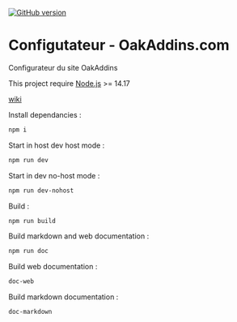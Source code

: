 [![GitHub version](https://badge.fury.io/gh/P0ulpy%2FConfigurateur-OakAddins.svg)](https://badge.fury.io/gh/P0ulpy%2FConfigurateur-OakAddins)

# Configutateur - OakAddins.com

Configurateur du site OakAddins

This project require [Node.js](https://nodejs.org) >= 14.17

[wiki](https://github.com/P0ulpy/Configurateur-OakAddins/tree/master/docs/wiki)


Install dependancies :
```bash
npm i 
```

Start in host dev host mode :
```bash
npm run dev
```
Start in dev no-host mode :
```bash
npm run dev-nohost
```

Build :
```bash
npm run build
```

Build markdown and web documentation :
```bash
npm run doc
```

Build web documentation :
```bash
doc-web 
```

Build markdown documentation :
```bash
doc-markdown
```

